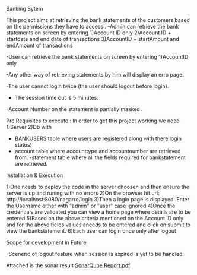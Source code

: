 Banking Sytem

This project aims at retrieving the bank statements of the customers based on the permissions they have to access .
-Admin can  retrieve the bank statements on screen by entering
1)Account ID only
2)Account ID + startdate and end date of transactions
3)AccountID + startAmount and endAmount of transactions

-User can retrieve the bank statements on screen by entering 
1)AccountID only 

-Any other way of retrieving statements by him will display an erro page.

-The user cannot login twice (the user should logout before login).

- The session time out is 5 minutes. 

-Account Number on the statement is partially masked .

Pre Requisites to  execute :
In order to get this project working we need 
1)Server 
2)Db with
  - BANKUSERS table where  users are registered along with there login status)
  - account table where accounttype and accountnumber are retrieved from.
  -statement table where all the fields required for bankstatement are retrieved.
  
Installation & Execution

1)One needs to deploy the code in the server choosen and then ensure the server is up and runing with no errors
2)On the browser hit url:  http://localhost:8080/nagarro/login
3)Then a login page is displayed .Enter the Username either with "admin" or "user" case ignored
4)Once the credentials are validated you can view a home page where details are to be entered
5)Based on the above criteria mentioned on the Account ID only and for the above fields values aneeds to be entered
   and click on submit to view the bankstatement.
 6)Each user can login once only after logout

Scope for development in Future

-Scenerio of logout feature when session is expired is yet to be handled.

Attached is the sonar result
[SonarQube Report.pdf](https://github.com/Anusha-Mulabagula/bankingsystemtestnagarro/files/7600850/SonarQube.Report.pdf)
